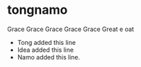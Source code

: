 # tongnamo
Grace Grace Grace Grace Grace Great
e oat
* Tong added this line 
* Idea added this line
* Namo added this line.
